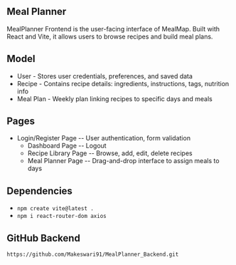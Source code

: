 ## Meal Planner ##
MealPlanner Frontend is the user-facing interface of MealMap. Built with React and Vite, it allows users to browse recipes and build meal plans.

## Model ##
   - User - Stores user credentials, preferences, and saved data
   - Recipe - Contains recipe details: ingredients, instructions, tags, nutrition info
   - Meal Plan - Weekly plan linking recipes to specific days and meals

## Pages ##
- Login/Register Page
      -- User authentication, form validation
  - Dashboard Page
      -- Logout
  - Recipe Library Page
      -- Browse, add, edit, delete recipes
  - Meal Planner Page
      -- Drag-and-drop interface to assign meals to days

## Dependencies ##
- `npm create vite@latest .`
- `npm i react-router-dom axios`

## GitHub Backend ##

`https://github.com/Makeswari91/MealPlanner_Backend.git`